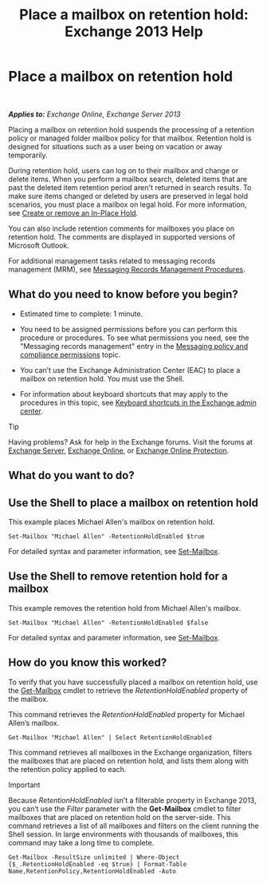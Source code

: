 ﻿---
title: 'Place a mailbox on retention hold: Exchange 2013 Help'
TOCTitle: Place a mailbox on retention hold
ms:assetid: 2baac4a7-3402-4142-bfb3-1649a950e677
ms:mtpsurl: https://technet.microsoft.com/en-us/library/Dd335168(v=EXCHG.150)
ms:contentKeyID: 49318575
ms.date: 12/10/2017
mtps_version: v=EXCHG.150
---

# Place a mailbox on retention hold

 

_**Applies to:** Exchange Online, Exchange Server 2013_


Placing a mailbox on retention hold suspends the processing of a retention policy or managed folder mailbox policy for that mailbox. Retention hold is designed for situations such as a user being on vacation or away temporarily.

During retention hold, users can log on to their mailbox and change or delete items. When you perform a mailbox search, deleted items that are past the deleted item retention period aren't returned in search results. To make sure items changed or deleted by users are preserved in legal hold scenarios, you must place a mailbox on legal hold. For more information, see [Create or remove an In-Place Hold](https://docs.microsoft.com/en-us/exchange/security-and-compliance/create-or-remove-in-place-holds).

You can also include retention comments for mailboxes you place on retention hold. The comments are displayed in supported versions of Microsoft Outlook.

For additional management tasks related to messaging records management (MRM), see [Messaging Records Management Procedures](messaging-records-management-procedures-exchange-2013-help.md).

## What do you need to know before you begin?

  - Estimated time to complete: 1 minute.

  - You need to be assigned permissions before you can perform this procedure or procedures. To see what permissions you need, see the "Messaging records management" entry in the [Messaging policy and compliance permissions](messaging-policy-and-compliance-permissions-exchange-2013-help.md) topic.

  - You can’t use the Exchange Administration Center (EAC) to place a mailbox on retention hold. You must use the Shell.

  - For information about keyboard shortcuts that may apply to the procedures in this topic, see [Keyboard shortcuts in the Exchange admin center](keyboard-shortcuts-in-the-exchange-admin-center-exchange-online-protection-help.md).


> [!TIP]
> Having problems? Ask for help in the Exchange forums. Visit the forums at <A href="https://go.microsoft.com/fwlink/p/?linkid=60612">Exchange Server</A>, <A href="https://go.microsoft.com/fwlink/p/?linkid=267542">Exchange Online</A>, or <A href="https://go.microsoft.com/fwlink/p/?linkid=285351">Exchange Online Protection</A>.



## What do you want to do?

## Use the Shell to place a mailbox on retention hold

This example places Michael Allen's mailbox on retention hold.

    Set-Mailbox "Michael Allen" -RetentionHoldEnabled $true

For detailed syntax and parameter information, see [Set-Mailbox](https://technet.microsoft.com/en-us/library/bb123981\(v=exchg.150\)).

## Use the Shell to remove retention hold for a mailbox

This example removes the retention hold from Michael Allen's mailbox.

    Set-Mailbox "Michael Allen" -RetentionHoldEnabled $false

For detailed syntax and parameter information, see [Set-Mailbox](https://technet.microsoft.com/en-us/library/bb123981\(v=exchg.150\)).

## How do you know this worked?

To verify that you have successfully placed a mailbox on retention hold, use the [Get-Mailbox](https://technet.microsoft.com/en-us/library/bb123685\(v=exchg.150\)) cmdlet to retrieve the *RetentionHoldEnabled* property of the mailbox.

This command retrieves the *RetentionHoldEnabled* property for Michael Allen’s mailbox.

    Get-Mailbox "Michael Allen" | Select RetentionHoldEnabled

This command retrieves all mailboxes in the Exchange organization, filters the mailboxes that are placed on retention hold, and lists them along with the retention policy applied to each.


> [!IMPORTANT]
> Because <EM>RetentionHoldEnabled</EM> isn’t a filterable property in Exchange 2013, you can’t use the <EM>Filter</EM> parameter with the <STRONG>Get-Mailbox</STRONG> cmdlet to filter mailboxes that are placed on retention hold on the server-side. This command retrieves a list of all mailboxes and filters on the client running the Shell session. In large environments with thousands of mailboxes, this command may take a long time to complete.



    Get-Mailbox -ResultSize unlimited | Where-Object {$_.RetentionHoldEnabled -eq $true} | Format-Table Name,RetentionPolicy,RetentionHoldEnabled -Auto

